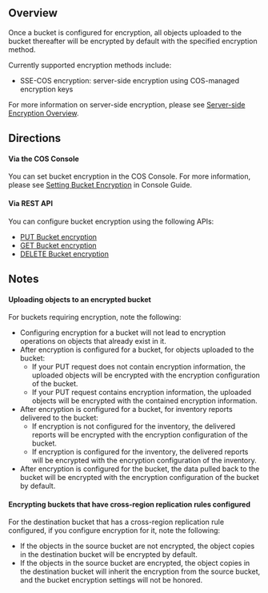 ## Overview

Once a bucket is configured for encryption, all objects uploaded to the bucket thereafter will be encrypted by default with the specified encryption method.

Currently supported encryption methods include:

- SSE-COS encryption: server-side encryption using COS-managed encryption keys

For more information on server-side encryption, please see [Server-side Encryption Overview](https://intl.cloud.tencent.com/document/product/436/18145).

## Directions

#### Via the COS Console

You can set bucket encryption in the COS Console. For more information, please see [Setting Bucket Encryption](https://intl.cloud.tencent.com/document/product/436/33455) in Console Guide.

#### Via REST API
You can configure bucket encryption using the following APIs:

- [PUT Bucket encryption](https://cloud.tencent.com/document/product/436/40136) 
- [GET Bucket encryption](https://cloud.tencent.com/document/product/436/40137) 
- [DELETE Bucket encryption](https://cloud.tencent.com/document/product/436/40138) 

## Notes

#### Uploading objects to an encrypted bucket

For buckets requiring encryption, note the following:

- Configuring encryption for a bucket will not lead to encryption operations on objects that already exist in it.
- After encryption is configured for a bucket, for objects uploaded to the bucket:
  - If your PUT request does not contain encryption information, the uploaded objects will be encrypted with the encryption configuration of the bucket.
  - If your PUT request contains encryption information, the uploaded objects will be encrypted with the contained encryption information.
- After encryption is configured for a bucket, for inventory reports delivered to the bucket:
  - If encryption is not configured for the inventory, the delivered reports will be encrypted with the encryption configuration of the bucket.
  - If encryption is configured for the inventory, the delivered reports will be encrypted with the encryption configuration of the inventory.
- After encryption is configured for the bucket, the data pulled back to the bucket will be encrypted with the encryption configuration of the bucket by default.

#### Encrypting buckets that have cross-region replication rules configured

For the destination bucket that has a cross-region replication rule configured, if you configure encryption for it, note the following:

- If the objects in the source bucket are not encrypted, the object copies in the destination bucket will be encrypted by default.
- If the objects in the source bucket are encrypted, the object copies in the destination bucket will inherit the encryption from the source bucket, and the bucket encryption settings will not be honored.

